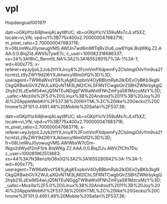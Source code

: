 # vpl
Hopdangiuef00197f


datr=oGKpYtz4i8jhwsjALayt8fUC; sb=oGKpYlclV359uMs7cJLsf5XZ; locale=vi_VN; vpd=v1%3B775x400x2.700000047683716; m_pixel_ratio=2.700000047683716; fr=08LImWuJ0yowugVMS.AWUn7wd6mMtTqBv2lu6_uw6Yqik.BiqWKg.Z2.AAA.0.0.BiqZId.AWVIuTywE7c; c_user=100082318686337; xs=24%3Af8hC_BennI9_NA%3A2%3A1655280157%3A-1%3A-1; wd=400x775; x-referer=eyJyIjoiL2Jvb2ttYXJrcy8%2FcmVmPXdpemFyZCIsImgiOiIvYm9va21hcmtzLz9yZWY9d2l6YXJkIiwicyI6Im0ifQ%3D%3D; useragent=TW96aWxsYS81LjAgKExpbnV4OyBBbmRyb2lkIDExOyBKb3kgNCkgQXBwbGVXZWJLaXQvNTM3LjM2IChLSFRNTCwgbGlrZSBHZWNrbykgQ2hyb21lLzEwMS4wLjQ5NTEuNDggTW9iaWxlIFNhZmFyaS81MzcuMzY%3D; _uafec=Mozilla%2F5.0%20(Linux%3B%20Android%2011%3B%20Joy%204)%20AppleWebKit%2F537.36%20(KHTML%2C%20like%20Gecko)%20Chrome%2F101.0.4951.48%20Mobile%20Safari%2F537.36; 

datr=oGKpYtz4i8jhwsjALayt8fUC; sb=oGKpYlclV359uMs7cJLsf5XZ; locale=vi_VN; vpd=v1%3B775x400x2.700000047683716; m_pixel_ratio=2.700000047683716; x-referer=eyJyIjoiL2Jvb2ttYXJrcy8%2FcmVmPXdpemFyZCIsImgiOiIvYm9va21hcmtzLz9yZWY9d2l6YXJkIiwicyI6Im0ifQ%3D%3D; fr=08LImWuJ0yowugVMS.AWWbxW7cDm-INgo2dWyd12mFSrk.BiqWKg.Z2.AAA.0.0.BiqZUu.AWVZfCfn7Ds; c_user=100081962513883; xs=44%3A7N38enzIbO6x0Q%3A2%3A1655280942%3A-1%3A-1; wd=400x775; useragent=TW96aWxsYS81LjAgKExpbnV4OyBBbmRyb2lkIDExOyBKb3kgNCkgQXBwbGVXZWJLaXQvNTM3LjM2IChLSFRNTCwgbGlrZSBHZWNrbykgQ2hyb21lLzEwMS4wLjQ5NTEuNDggTW9iaWxlIFNhZmFyaS81MzcuMzY%3D; _uafec=Mozilla%2F5.0%20(Linux%3B%20Android%2011%3B%20Joy%204)%20AppleWebKit%2F537.36%20(KHTML%2C%20like%20Gecko)%20Chrome%2F101.0.4951.48%20Mobile%20Safari%2F537.36; 
